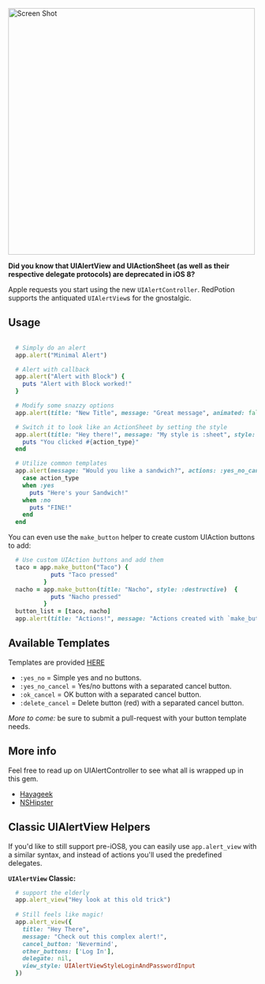 <img src="https://raw.githubusercontent.com/GantMan/RedAlert/master/_art/screen.png" alt="Screen Shot" width="500" />

**Did you know that UIAlertView and UIActionSheet (as well as their respective delegate protocols) are deprecated in iOS 8?**

Apple requests you start using the new `UIAlertController`.  RedPotion supports the antiquated `UIAlertView`s for the gnostalgic.

## Usage

```ruby

  # Simply do an alert
  app.alert("Minimal Alert")

  # Alert with callback
  app.alert("Alert with Block") {
    puts "Alert with Block worked!"
  }

  # Modify some snazzy options
  app.alert(title: "New Title", message: "Great message", animated: false)

  # Switch it to look like an ActionSheet by setting the style
  app.alert(title: "Hey there!", message: "My style is :sheet", style: :sheet) do |action_type|
    puts "You clicked #{action_type}"
  end

  # Utilize common templates
  app.alert(message: "Would you like a sandwich?", actions: :yes_no_cancel, style: :sheet) do |action_type|
    case action_type
    when :yes
      puts "Here's your Sandwich!"
    when :no
      puts "FINE!"
    end
  end
```

You can even use the `make_button` helper to create custom UIAction buttons to add:
```ruby
  # Use custom UIAction buttons and add them
  taco = app.make_button("Taco") {
            puts "Taco pressed"
          }
  nacho = app.make_button(title: "Nacho", style: :destructive)  {
            puts "Nacho pressed"
          }
  button_list = [taco, nacho]
  app.alert(title: "Actions!", message: "Actions created with `make_button` helper.", actions: button_list)
```

## Available Templates

Templates are provided [HERE](https://github.com/GantMan/RedAlert/blob/master/lib/project/button_templates.rb)
* `:yes_no` = Simple yes and no buttons.
* `:yes_no_cancel` = Yes/no buttons with a separated cancel button.
* `:ok_cancel` = OK button with a separated cancel button.
* `:delete_cancel` = Delete button (red) with a separated cancel button.

_More to come:_ be sure to submit a pull-request with your button template needs.

## More info

Feel free to read up on UIAlertController to see what all is wrapped up in this gem.
* [Hayageek](http://hayageek.com/uialertcontroller-example-ios/)
* [NSHipster](http://nshipster.com/uialertcontroller/)

## Classic UIAlertView Helpers

If you'd like to still support pre-iOS8, you can easily use `app.alert_view` with a similar syntax, and instead of actions you'll used the predefined delegates.

**`UIAlertView` Classic:**
```ruby
  # support the elderly
  app.alert_view("Hey look at this old trick")
 
  # Still feels like magic!
  app.alert_view({
    title: "Hey There",
    message: "Check out this complex alert!",
    cancel_button: 'Nevermind',
    other_buttons: ['Log In'],
    delegate: nil,
    view_style: UIAlertViewStyleLoginAndPasswordInput
  })  
```
